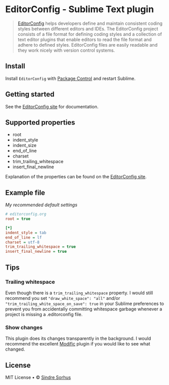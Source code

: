 # EditorConfig - Sublime Text plugin

> [EditorConfig](http://editorconfig.org) helps developers define and maintain consistent coding styles between different editors and IDEs. The EditorConfig project consists of a file format for defining coding styles and a collection of text editor plugins that enable editors to read the file format and adhere to defined styles. EditorConfig files are easily readable and they work nicely with version control systems.


## Install

Install `EditorConfig` with [Package Control](https://sublime.wbond.net) and restart Sublime.


## Getting started

See the [EditorConfig site][] for documentation.


## Supported properties

- root
- indent_style
- indent_size
- end\_of\_line
- charset
- trim_trailing_whitespace
- insert_final_newline

Explanation of the properties can be found on the [EditorConfig site][].


## Example file

*My recommended default settings*

```ini
# editorconfig.org
root = true

[*]
indent_style = tab
end_of_line = lf
charset = utf-8
trim_trailing_whitespace = true
insert_final_newline = true
```


## Tips

### Trailing whitespace

Even though there is a `trim_trailing_whitespace` property. I would still recommend you set `"draw_white_space": "all"` and/or `"trim_trailing_white_space_on_save": true` in your Sublime preferences to prevent you from accidentally committing whitespace garbage whenever a project is missing a .editorconfig file.


### Show changes

This plugin does its changes transparently in the background. I would recommend the excellent [Modific](https://github.com/gornostal/Modific) plugin if you would like to see what changed.


## License

MIT License • © [Sindre Sorhus](http://sindresorhus.com)



[EditorConfig site]: http://editorconfig.org
